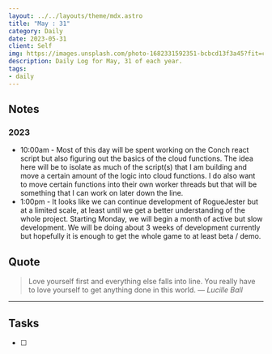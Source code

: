 ```yaml
---
layout: ../../layouts/theme/mdx.astro
title: "May : 31"
category: Daily
date: 2023-05-31
client: Self
img: https://images.unsplash.com/photo-1682331592351-bcbcd13f3a45?fit=crop&q=85&w=1400&h=700
description: Daily Log for May, 31 of each year.
tags:
- daily
---
```


## Notes

### 2023

- 10:00am - Most of this day will be spent working on the Conch react script but also figuring out the basics of the cloud functions. The idea here will be to isolate as much of the script(s) that I am building and move a certain amount of the logic into cloud functions. I do also want to move certain functions into their own worker threads but that will be something that I can work on later down the line.
- 1:00pm - It looks like we can continue development of RogueJester but at a limited scale, at least until we get a better understanding of the whole project. Starting Monday, we will begin a month of active but slow development. We will be doing about 3 weeks of development currently but hopefully it is enough to get the whole game to at least beta / demo.

## Quote

> Love yourself first and everything else falls into line. You really have to love yourself to get anything done in this world.
> — <cite>Lucille Ball</cite>

---

## Tasks

- [ ]
